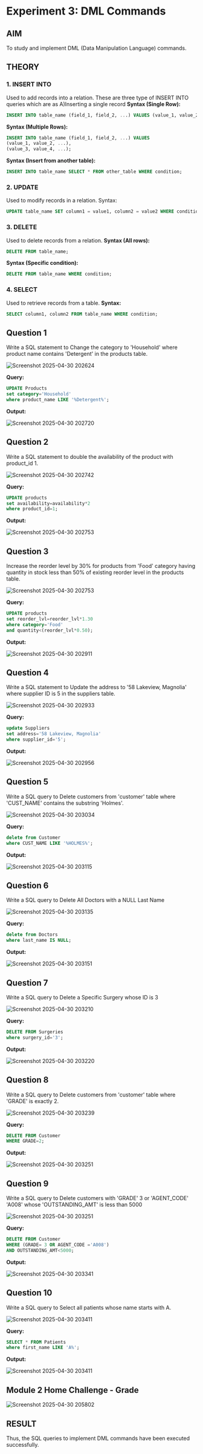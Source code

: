# Experiment 3: DML Commands

## AIM
To study and implement DML (Data Manipulation Language) commands.

## THEORY

### 1. INSERT INTO
Used to add records into a relation.
These are three type of INSERT INTO queries which are as
A)Inserting a single record
**Syntax (Single Row):**
```sql
INSERT INTO table_name (field_1, field_2, ...) VALUES (value_1, value_2, ...);
```
**Syntax (Multiple Rows):**
```sql
INSERT INTO table_name (field_1, field_2, ...) VALUES
(value_1, value_2, ...),
(value_3, value_4, ...);
```
**Syntax (Insert from another table):**
```sql
INSERT INTO table_name SELECT * FROM other_table WHERE condition;
```
### 2. UPDATE
Used to modify records in a relation.
Syntax:
```sql
UPDATE table_name SET column1 = value1, column2 = value2 WHERE condition;
```
### 3. DELETE
Used to delete records from a relation.
**Syntax (All rows):**
```sql
DELETE FROM table_name;
```
**Syntax (Specific condition):**
```sql
DELETE FROM table_name WHERE condition;
```
### 4. SELECT
Used to retrieve records from a table.
**Syntax:**
```sql
SELECT column1, column2 FROM table_name WHERE condition;
```
**Question 1**
--
Write a SQL statement to Change the category to 'Household' where product name contains 'Detergent' in the products table.

![Screenshot 2025-04-30 202624](https://github.com/user-attachments/assets/72da86a8-c33b-4b39-93a4-ee31818be15c)

**Query:**

```sql
UPDATE Products
set category='Household'
where product_name LIKE '%Detergent%';

```

**Output:**

![Screenshot 2025-04-30 202720](https://github.com/user-attachments/assets/6e85f95d-670b-4f40-95d8-0acb7938652c)

**Question 2**
--
Write a SQL statement to double the availability of the product with product_id 1.

![Screenshot 2025-04-30 202742](https://github.com/user-attachments/assets/8e28805f-7112-42ec-9223-a6a049a07736)

**Query:**

```sql
UPDATE products
set availability=availability*2
where product_id=1;

```

**Output:**

![Screenshot 2025-04-30 202753](https://github.com/user-attachments/assets/b4e8dfde-fd88-4659-b5bc-0b1d245e77b4)

**Question 3**
---
Increase the reorder level by 30% for products from 'Food' category having quantity in stock less than 50% of existing reorder level in the products table.

![Screenshot 2025-04-30 202753](https://github.com/user-attachments/assets/2b7bba17-31e7-47ce-aa18-95bf02be09da)

**Query:**

```sql
UPDATE products
set reorder_lvl=reorder_lvl*1.30
where category='Food'
and quantity<(reorder_lvl*0.50);

```

**Output:**

![Screenshot 2025-04-30 202911](https://github.com/user-attachments/assets/22e6f0d7-0a4d-4f4a-b319-fde808daa90e)

**Question 4**
---
Write a SQL statement to Update the address to '58 Lakeview, Magnolia' where supplier ID is 5 in the suppliers table.

![Screenshot 2025-04-30 202933](https://github.com/user-attachments/assets/9b8b79fc-ef52-4729-b5c6-91a6acf121c1)

**Query:**

```sql
update Suppliers
set address='58 Lakeview, Magnolia'
where supplier_id='5';

```

**Output:**

![Screenshot 2025-04-30 202956](https://github.com/user-attachments/assets/cbdde854-3e3d-4c24-a5aa-1d2408ab1f37)


**Question 5**
---
Write a SQL query to Delete customers from 'customer' table where 'CUST_NAME' contains the substring 'Holmes'.

![Screenshot 2025-04-30 203034](https://github.com/user-attachments/assets/66a441f7-1273-4d3f-acab-320d0ab6ee73)

**Query:**

```sql
delete from Customer
where CUST_NAME LIKE '%HOLMES%';

```

**Output:**

![Screenshot 2025-04-30 203115](https://github.com/user-attachments/assets/6467c529-751f-4bd9-9ff1-6f406caf110d)


**Question 6**
---
Write a SQL query to Delete All Doctors with a NULL Last Name

![Screenshot 2025-04-30 203135](https://github.com/user-attachments/assets/7bdcf218-18fa-4d9c-96af-30f14ee4e564)

**Query:**

```sql
delete from Doctors
where last_name IS NULL;

```

**Output:**

![Screenshot 2025-04-30 203151](https://github.com/user-attachments/assets/4216fcf4-0a6b-455a-8e14-3ec126e85212)


**Question 7**
---
Write a SQL query to Delete a Specific Surgery whose ID is 3

![Screenshot 2025-04-30 203210](https://github.com/user-attachments/assets/7bd3bdaf-ea92-43d2-b48e-68a2d21df465)

**Query:**

```sql
DELETE FROM Surgeries
where surgery_id='3';

```

**Output:**

![Screenshot 2025-04-30 203220](https://github.com/user-attachments/assets/cbc6df2c-586b-4d2d-82cb-7d51b2bdff71)


**Question 8**
---
Write a SQL query to Delete customers from 'customer' table where 'GRADE' is exactly 2.

![Screenshot 2025-04-30 203239](https://github.com/user-attachments/assets/917e6686-0a63-4e6e-a164-053935d51494)

**Query:**

```sql
DELETE FROM Customer
WHERE GRADE=2;
```

**Output:**

![Screenshot 2025-04-30 203251](https://github.com/user-attachments/assets/5c1c0eeb-7663-427d-a603-3ce06043f7af)


**Question 9**
---
Write a SQL query to Delete customers with 'GRADE' 3 or 'AGENT_CODE' 'A008' whose 'OUTSTANDING_AMT' is less than 5000

![Screenshot 2025-04-30 203251](https://github.com/user-attachments/assets/8570bc82-b9bb-4b7b-bc8b-254ded953ca3)

**Query:**

```sql
DELETE FROM Customer
WHERE (GRADE= 3 OR AGENT_CODE ='A008')
AND OUTSTANDING_AMT<5000;
```

**Output:**

![Screenshot 2025-04-30 203341](https://github.com/user-attachments/assets/32f38250-c560-4405-87f7-a90a9d1e371f)


**Question 10**
---
Write a SQL query to Select all patients whose name starts with A.

![Screenshot 2025-04-30 203411](https://github.com/user-attachments/assets/0ca8a10b-923a-4653-83a6-d703004079be)

**Query:**

```sql
SELECT * FROM Patients
where first_name LIKE 'A%';
```

**Output:**

![Screenshot 2025-04-30 203411](https://github.com/user-attachments/assets/5a26674c-5e1b-4170-b85a-3104a3a7bfdd)


## Module 2 Home Challenge - Grade

![Screenshot 2025-04-30 205802](https://github.com/user-attachments/assets/00f8e58d-e1d0-4bf8-b616-954ee63f6eea)


## RESULT
Thus, the SQL queries to implement DML commands have been executed successfully.


